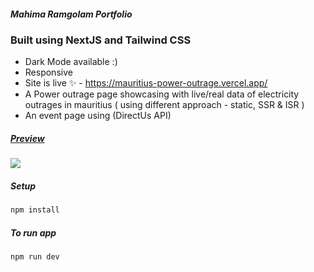 ##### Mahima Ramgolam Portfolio

### Built using NextJS and Tailwind CSS

- Dark Mode available :)
- Responsive
- Site is live ✨ - https://mauritius-power-outrage.vercel.app/
- A Power outrage page showcasing with live/real data of electricity outrages in mauritius
  ( using different approach - static, SSR & ISR )
- An event page using (DirectUs API)

##### <u>Preview</u>

 <img src="public/portfolio-updated-template.png"/>

##### Setup

```bash
npm install
```

##### To run app

```bash
npm run dev
```
